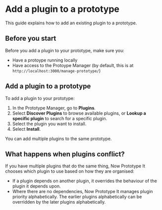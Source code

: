 # Add a plugin to a prototype

This guide explains how to add an existing plugin to a prototype.

## Before you start

Before you add a plugin to your prototype, make sure you:

* Have a protoype running locally
* Have access to the Protoype Manager (by default, this is at `http://localhost:3000/manage-prototype/`)

## Add a plugin to a prototype

To add a plugin to your prototype:

1. In the Prototype Manager, go to **Plugins**.
1. Select **Discover Plugins** to browse available plugins, or **Lookup a specific plugin** to search for a specific plugin.
1. Select the plugin you want to install.
1. Select **Install**.

You can add multiple plugins to the same prototype.

## What happens when plugins conflict?

If you have multiple plugins that do the same thing, Now Prototype It chooses which plugin to use based on how they are organised: 

* If a plugin depends on another plugin, it overrides the behaviour of the plugin it depends upon.
* Where there are no dependencies, Now Prototype It manages plugin priority alphabetically. The earlier plugins alphabetically can be overridden by the later plugins alphabetically.